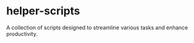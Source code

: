 # helper-scripts
A collection of scripts designed to streamline various tasks and enhance productivity.
